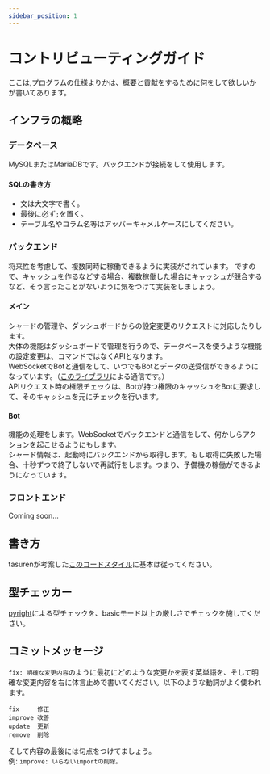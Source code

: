 ```yaml
---
sidebar_position: 1
---
```


# コントリビューティングガイド
ここは,プログラムの仕様よりかは、概要と貢献をするために何をして欲しいかが書いてあります。

## インフラの概略
### データベース
MySQLまたはMariaDBです。バックエンドが接続をして使用します。
#### SQLの書き方
- 文は大文字で書く。
- 最後に必ず`;`を置く。
- テーブル名やコラム名等はアッパーキャメルケースにしてください。
### バックエンド
将来性を考慮して、複数同時に稼働できるように実装がされています。
ですので、キャッシュを作るなどする場合、複数稼働した場合にキャッシュが競合するなど、そう言ったことがないように気をつけて実装をしましょう。
#### メイン
シャードの管理や、ダッシュボードからの設定変更のリクエストに対応したりします。  
大体の機能はダッシュボードで管理を行うので、データベースを使うような機能の設定変更は、コマンドではなくAPIとなります。  
WebSocketでBotと通信をして、いつでもBotとデータの送受信ができるようになっています。（[このライブラリ](https://github.com/tasuren/ipcs/)による通信です。）  
APIリクエスト時の権限チェックは、Botが持つ権限のキャッシュをBotに要求して、そのキャッシュを元にチェックを行います。  
#### Bot
機能の処理をします。WebSocketでバックエンドと通信をして、何かしらアクションを起こせるようにもします。  
シャード情報は、起動時にバックエンドから取得します。もし取得に失敗した場合、十秒ずつで終了しないで再試行をします。つまり、予備機の稼働ができるようになっています。
### フロントエンド
Coming soon...

## 書き方
tasurenが考案した[このコードスタイル](https://gist.github.com/tasuren/bf1fcce48f1e23a5c7e6abd503bdb3c1)に基本は従ってください。

## 型チェッカー
[pyright](https://pypi.org/project/pyright/)による型チェックを、basicモード以上の厳しさでチェックを施してください。

## コミットメッセージ
`fix: 明確な変更内容`のように最初にどのような変更かを表す英単語を、そして明確な変更内容を右に体言止めで書いてください。以下のような動詞がよく使われます。
```
fix     修正
improve 改善
update  更新
remove  削除
```
そして内容の最後には句点をつけてましょう。  
例: `improve: いらないimportの削除。`
